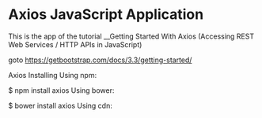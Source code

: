 # Axios JavaScript  Application

This is the  app of the tutorial __Getting Started With Axios 
(Accessing REST Web Services / HTTP APIs in JavaScript)

goto
https://getbootstrap.com/docs/3.3/getting-started/

Axios Installing
Using npm:

$ npm install axios
Using bower:

$ bower install axios
Using cdn:

<script src="https://unpkg.com/axios/dist/axios.min.js"></script>
